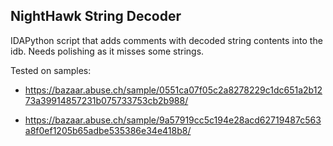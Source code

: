 ## NightHawk String Decoder

IDAPython script that adds comments with decoded string contents into the idb. Needs polishing as it misses some strings.

Tested on samples:

* https://bazaar.abuse.ch/sample/0551ca07f05c2a8278229c1dc651a2b1273a39914857231b075733753cb2b988/

* https://bazaar.abuse.ch/sample/9a57919cc5c194e28acd62719487c563a8f0ef1205b65adbe535386e34e418b8/
